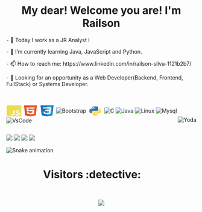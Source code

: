 <h1 align ="center">My dear! Welcome you are! I'm Railson </h1>
<p>- 🔭 Today I work as a JR Analyst I</p>
<p>- 🌱 I’m currently learning Java, JavaScript and Python.</p>
<p>- 📫 How to reach me: https://www.linkedin.com/in/railson-silva-1121b2b7/</p>
<p>- 👔 Looking for an opportunity as a Web Developer(Backend, Frontend, FullStack) or Systems Developer.</p>


<br>
    
  
<div style="display: inline_block"><br>
  <img align="center" alt="Js" height="30" width="40" src="https://raw.githubusercontent.com/devicons/devicon/master/icons/javascript/javascript-plain.svg">
  <img align="center" alt="HTML" height="30" width="40" src="https://raw.githubusercontent.com/devicons/devicon/master/icons/html5/html5-original.svg">
  <img align="center" alt="CSS" height="30" width="40" src="https://raw.githubusercontent.com/devicons/devicon/master/icons/css3/css3-original.svg">
  <img align="center" alt="Bootstrap" height="30" width="40" src="https://cdn.jsdelivr.net/gh/devicons/devicon/icons/bootstrap/bootstrap-plain.svg" />
  <img align="center" alt="Python" height="30" width="40" src="https://raw.githubusercontent.com/devicons/devicon/master/icons/python/python-original.svg">
  <img align="center" alt="C" height="30" width="40" src="https://cdn.jsdelivr.net/gh/devicons/devicon/icons/c/c-original.svg">
  <img align="center" alt="Java" height="30" width="40" src="https://cdn.jsdelivr.net/gh/devicons/devicon/icons/java/java-original.svg" />
  <img align="center" alt="Linux" height="30" width="40" src="https://cdn.jsdelivr.net/gh/devicons/devicon/icons/linux/linux-original.svg" />
<img align="center" alt="Mysql" height="30" width="40" src="https://cdn.jsdelivr.net/gh/devicons/devicon/icons/mysql/mysql-original.svg" />
<img align="center" alt="VsCode" height="30" width="40" src="https://cdn.jsdelivr.net/gh/devicons/devicon/icons/vscode/vscode-original.svg" />
 
  <img align="right" alt="Yoda" height="150" src="https://cdn.discordapp.com/attachments/915739581981270098/920146678907043861/Master_Yoda.png" style="max-width: 100%;">
</div>
  
  ##
 
<div> 
  <a href="https://instagram.com/mano_rsm" target="_blank"><img src="https://img.shields.io/badge/-Instagram-%23E4405F?style=for-the-badge&logo=instagram&logoColor=white" target="_blank"></a>
 	<a href="https://www.twitch.tv/ufulol" target="_blank"><img src="https://img.shields.io/badge/Twitch-9146FF?style=for-the-badge&logo=twitch&logoColor=white" target="_blank"></a>
  <a href = "mailto:railsondasilva@live.com"><img src="https://img.shields.io/badge/-Gmail-%23333?style=for-the-badge&logo=gmail&logoColor=white" target="_blank"></a>
  <a href="linkedin.com/in/railson-silva-1121b2b7" target="_blank"><img src="https://img.shields.io/badge/-LinkedIn-%230077B5?style=for-the-badge&logo=linkedin&logoColor=white" target="_blank"></a> 
 
  ![Snake animation](https://github.com/rail-son/rail-son/blob/output/github-contribution-grid-snake.svg)
<br>  
  <h1 align="center"> Visitors :detective:</h1> <br>
 <p align="center"> 
   <img alingn="center" src="https://profile-counter.glitch.me/rail-son/count.svg" />
 </p>
</div>

